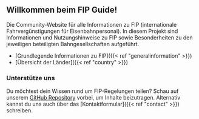 ## Willkommen beim FIP Guide!

Die Community-Website für alle Informationen zu FIP (internationale Fahrvergünstigungen für Eisenbahnpersonal).
In diesem Projekt sind Informationen und Nutzungshinweise zu FIP sowie Besonderheiten zu den jeweiligen beteiligten Bahngesellschaften aufgeführt. 

* [Grundlegende Informationen zu FIP]({{< ref "generalinformation" >}})
* [Übersicht der Länder]({{< ref "country" >}})

### Unterstütze uns
Du möchtest dein Wissen rund um FIP-Regelungen teilen? Schau auf unserem [GitHub Repository](https://github.com/fipguide/fipguide.github.io) vorbei, um Inhalte beizutragen.
Alternativ kannst du uns auch über das [Kontaktformular]({{< ref "contact" >}}) schreiben.